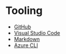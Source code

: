 # Tooling

- [GitHub](./01-github)
- [Visual Studio Code](./02-vscode)
- [Markdown](./03-markdown)
- [Azure CLI](./04-cli)
